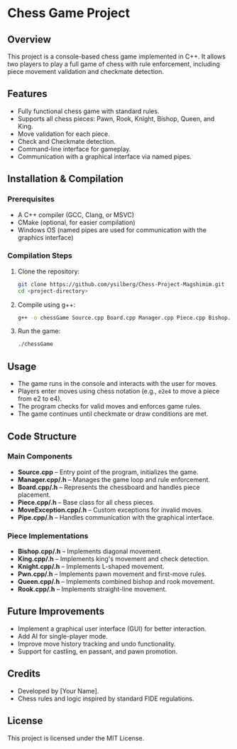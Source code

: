 # Chess Game Project

## Overview
This project is a console-based chess game implemented in C++. It allows two players to play a full game of chess with rule enforcement, including piece movement validation and checkmate detection.

## Features
- Fully functional chess game with standard rules.
- Supports all chess pieces: Pawn, Rook, Knight, Bishop, Queen, and King.
- Move validation for each piece.
- Check and Checkmate detection.
- Command-line interface for gameplay.
- Communication with a graphical interface via named pipes.

## Installation & Compilation
### Prerequisites
- A C++ compiler (GCC, Clang, or MSVC)
- CMake (optional, for easier compilation)
- Windows OS (named pipes are used for communication with the graphics interface)

### Compilation Steps
1. Clone the repository:
   ```sh
   git clone https://github.com/ysilberg/Chess-Project-Magshimim.git
   cd <project-directory>
   ```
2. Compile using g++:
   ```sh
   g++ -o chessGame Source.cpp Board.cpp Manager.cpp Piece.cpp Bishop.cpp King.cpp Knight.cpp Pwn.cpp Queen.cpp Rook.cpp -std=c++11
   ```
3. Run the game:
   ```sh
   ./chessGame
   ```

## Usage
- The game runs in the console and interacts with the user for moves.
- Players enter moves using chess notation (e.g., `e2e4` to move a piece from e2 to e4).
- The program checks for valid moves and enforces game rules.
- The game continues until checkmate or draw conditions are met.

## Code Structure
### Main Components
- **Source.cpp** – Entry point of the program, initializes the game.
- **Manager.cpp/.h** – Manages the game loop and rule enforcement.
- **Board.cpp/.h** – Represents the chessboard and handles piece placement.
- **Piece.cpp/.h** – Base class for all chess pieces.
- **MoveException.cpp/.h** – Custom exceptions for invalid moves.
- **Pipe.cpp/.h** – Handles communication with the graphical interface.

### Piece Implementations
- **Bishop.cpp/.h** – Implements diagonal movement.
- **King.cpp/.h** – Implements king's movement and check detection.
- **Knight.cpp/.h** – Implements L-shaped movement.
- **Pwn.cpp/.h** – Implements pawn movement and first-move rules.
- **Queen.cpp/.h** – Implements combined bishop and rook movement.
- **Rook.cpp/.h** – Implements straight-line movement.

## Future Improvements
- Implement a graphical user interface (GUI) for better interaction.
- Add AI for single-player mode.
- Improve move history tracking and undo functionality.
- Support for castling, en passant, and pawn promotion.

## Credits
- Developed by [Your Name].
- Chess rules and logic inspired by standard FIDE regulations.

## License
This project is licensed under the MIT License.


